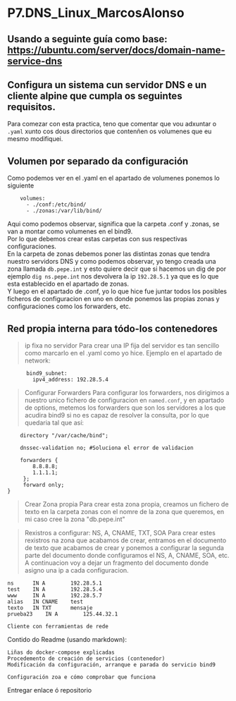 # P7.DNS_Linux_MarcosAlonso

## Usando a seguinte guía como base: https://ubuntu.com/server/docs/domain-name-service-dns
## Configura un sistema cun servidor DNS e un cliente alpine que cumpla os seguintes requisitos.
Para comezar con esta practica, teno que comentar que vou adxuntar o `.yaml` xunto cos dous directorios que contenñen os volumenes que eu mesmo modifiquei.
## Volumen por separado da configuración
Como podemos ver en el .yaml en el apartado de volumenes ponemos lo siguiente 
```
    volumes:
      - ./conf:/etc/bind/
      - ./zonas:/var/lib/bind/
```
Aqui como podemos observar, significa que la carpeta .conf y .zonas, se van a montar como volumenes en el bind9.  
Por lo que debemos crear estas carpetas con sus respectivas configuraciones.  
En la carpeta de zonas debemos poner las distintas zonas que tendra nuestro servidors DNS y como podemos observar, yo tengo creada una zona llamada `db.pepe.int` y esto quiere decir que si hacemos un dig de por ejemplo `dig ns.pepe.int` nos devolvera la ip `192.28.5.1` ya que es lo que esta establecido en el apartado de zonas.  
Y luego en el apartado de .conf, yo lo que hice fue juntar todos los posibles ficheros de configuracion en uno en donde ponemos las propias zonas y configuraciones como los forwarders, etc.




## Red propia interna para tódo-los contenedores
>ip fixa no servidor
Para crear una IP fija del servidor es tan sencillo como marcarlo en el .yaml como yo hice. Ejemplo en el apartado de network: 
```networks:
      bind9_subnet:
        ipv4_address: 192.28.5.4
```

> Configurar Forwarders
Para configurar los forwarders, nos dirigimos a nuestro unico fichero de configuracion en `named.conf`, y en apartado de options, metemos los forwarders que son los servidores a los que acudira bind9 si no es capaz de resolver la consulta, por lo que quedaria tal que así:
```options {
	directory "/var/cache/bind";

    dnssec-validation no; #Soluciona el error de validacion

	forwarders {
	 	8.8.8.8;
		1.1.1.1;
	 };
	 forward only;
}
```

>Crear Zona propia
Para crear esta zona propia, creamos un fichero de texto en la carpeta zonas con el nomre de la zona que queremos, en mi caso cree la zona "db.pepe.int"

>Rexistros a configurar: NS, A, CNAME, TXT, SOA
Para crear estes rexistros na zona que acabamos de crear, entramos en el documento de texto que acabamos de crear y ponemos a configurar la segunda parte del documento donde configuramos el NS, A, CNAME, SOA, etc. A continuacion voy a dejar un fragmento del documento donde asigno una ip a cada configuracion.
```
ns		IN A		192.28.5.1
test	IN A		192.28.5.4
www		IN A		192.28.5.7
alias	IN CNAME	test
texto	IN TXT		mensaje
prueba23	IN A		125.44.32.1
``` 


    Cliente con ferramientas de rede

Contido do Readme (usando markdown):

    Liñas do docker-compose explicadas
    Procedemento de creación de servicios (contenedor)
    Modificación da configuración, arranque e parada do servicio bind9

    Configuración zoa e cómo comprobar que funciona

Entregar enlace ó repositorio
